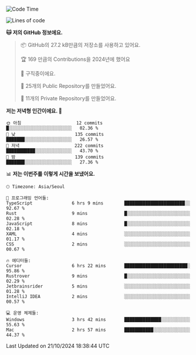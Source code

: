  <!--START_SECTION:waka-->
![Code Time](http://img.shields.io/badge/Code%20Time-886%20hrs%2017%20mins-blue)

![Lines of code](https://img.shields.io/badge/%EC%A0%80%EB%8A%94%20%EC%97%AC%ED%83%9C%EA%B9%8C%EC%A7%80%20-408.3%20thousand%20%EC%A4%84%EC%9D%98%20%EC%BD%94%EB%93%9C%EB%A5%BC%20%EC%9E%91%EC%84%B1%ED%96%88%EC%96%B4%EC%9A%94.-blue)

**🐱 저의 GitHub 정보에요.** 

> 📦 GitHub의 27.2 kB만큼의 저장소를 사용하고 있어요. 
 > 
> 🏆 169 만큼의 Contributions을 2024년에 했어요
 > 
> 💼 구직중이에요.
 > 
> 📜 25개의 Public Repository를 만들었어요. 
 > 
> 🔑 11개의 Private Repository를 만들었어요. 
 > 
**저는 저녁형 인간이에요. 🦉** 

```text
🌞 아침                     12 commits          █░░░░░░░░░░░░░░░░░░░░░░░░   02.36 % 
🌆 낮　                     135 commits         ███████░░░░░░░░░░░░░░░░░░   26.57 % 
🌃 저녁                     222 commits         ███████████░░░░░░░░░░░░░░   43.70 % 
🌙 밤　                     139 commits         ███████░░░░░░░░░░░░░░░░░░   27.36 % 
```


📊 **저는 이번주를 이렇게 시간을 보냈어요.** 

```text
🕑︎ Timezone: Asia/Seoul

💬 프로그래밍 언어들: 
TypeScript               6 hrs 9 mins        ███████████████████████░░   92.67 % 
Rust                     9 mins              █░░░░░░░░░░░░░░░░░░░░░░░░   02.28 % 
JavaScript               8 mins              █░░░░░░░░░░░░░░░░░░░░░░░░   02.18 % 
XAML                     4 mins              ░░░░░░░░░░░░░░░░░░░░░░░░░   01.17 % 
CSS                      2 mins              ░░░░░░░░░░░░░░░░░░░░░░░░░   00.67 % 

🔥 에디터들: 
Cursor                   6 hrs 22 mins       ████████████████████████░   95.86 % 
Rustrover                9 mins              █░░░░░░░░░░░░░░░░░░░░░░░░   02.29 % 
Jetbrainsrider           5 mins              ░░░░░░░░░░░░░░░░░░░░░░░░░   01.28 % 
IntelliJ IDEA            2 mins              ░░░░░░░░░░░░░░░░░░░░░░░░░   00.57 % 

💻 운영 체제들: 
Windows                  3 hrs 42 mins       ██████████████░░░░░░░░░░░   55.63 % 
Mac                      2 hrs 57 mins       ███████████░░░░░░░░░░░░░░   44.37 % 
```


 Last Updated on 21/10/2024 18:38:44 UTC
<!--END_SECTION:waka-->
